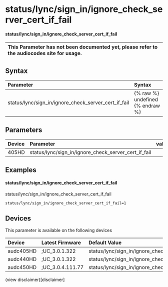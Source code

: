 ﻿---
description: status/lync/sign_in/ignore_check_server_cert_if_fail
search: false
---

# status/lync/sign_in/ignore_check_server_cert_if_fail

#### status/lync/sign_in/ignore_check_server_cert_if_fail


| This Parameter has not been documented yet, please refer to the audiocodes site for usage.  |
| :--- |

## Syntax
| Parameter | Syntax |
| :--- | :--- |
|status/lync/sign_in/ignore_check_server_cert_if_fail | {% raw %} undefined {% endraw %} |

## Parameters
|Device|Parameter|value|Description|
|:---|:---|:---|:---|
| 405HD | status/lync/sign_in/ignore_check_server_cert_if_fail |  |  |

## Examples
#### status/lync/sign_in/ignore_check_server_cert_if_fail

status/lync/sign_in/ignore_check_server_cert_if_fail

```
status/lync/sign_in/ignore_check_server_cert_if_fail=1
```

## Devices
This parameter is available on the following devices

| Device | Latest Firmware | Default Value |
|:---|:---|:---|
| audc405HD | ;UC_3.0.1.322 | status/lync/sign_in/ignore_check_server_cert_if_fail=1 
| audc440HD | ;UC_3.0.1.322 | status/lync/sign_in/ignore_check_server_cert_if_fail=1 
| audc450HD | ;UC_3.0.4.111.77 | status/lync/sign_in/ignore_check_server_cert_if_fail=1 

(view disclaimer)[disclaimer]
